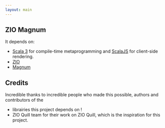 ```yaml
---
layout: main
---
```


## ZIO Magnum


It depends on:
* [Scala 3](https://docs.scala-lang.org/scala3/) for compile-time metaprogramming and [ScalaJS](https://www.scala-js.org/) for client-side rendering.
* [ZIO](https://zio.dev)
* [Magnum](https://github.com/augustnagro/magnum)



## Credits

Incredible thanks to incredible people who made this possible, authors and contributors of the
* librairies this project depends on !
* ZIO Quill team for their work on ZIO Quill, which is the inspiration for this project.
